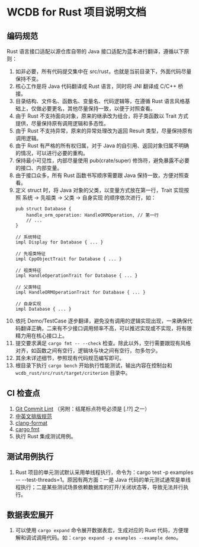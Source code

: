 # WCDB for Rust 项目说明文档

## 编码规范

Rust 语言接口适配以源仓库自带的 Java 接口适配为蓝本进行翻译，遵循以下原则：

1. 如非必要，所有代码提交集中在 src/rust，也就是当前目录下，外面代码尽量保持不变。
2. 核心工作是将 Java 代码翻译成 Rust 语言，同时将 JNI 翻译成 C/C++ 桥接。
3. 目录结构、文件名、函数名、变量名、代码逻辑等，在遵循 Rust 语言风格基础上，仅做必要更名，其他尽量保持一致，以便于对照查看。
4. 由于 Rust 不支持面向对象，原来的继承改为组合，将子类函数以 Trait 方式提供，尽量保持原有调用逻辑和多态性。
5. 由于 Rust 不支持异常，原来的异常处理改为返回 Result 类型，尽量保持原有调用逻辑。
6. 由于 Rust 有严格的所有权归属，对于 Java 的自引用、返回对象归属不明确的情况，可以进行必要的重构。
7. 保持最小可见性，内部尽量使用 pub(crate/super) 修饰符，避免暴露不必要的接口、内部变量。
8. 由于接口众多，所有 Rust 函数书写顺序需要跟 Java 保持一致，方便对照查看。
9. 定义 struct 时，将 Java 对象的父类，以变量方式放在第一行，Trait 实现按照 系统 -> 先祖类 -> 父类 -> 自身实现 的顺序依次进行，如：
    ```
    pub struct Database {
        handle_orm_operation: HandleORMOperation, // 第一行
        // ...
    }

    // 系统特征
    impl Display for Database { ... }

    // 先祖类特征
    impl CppObjectTrait for Database { ... }

    // 祖类特征
    impl HandleOperationTrait for Database { ... }

    // 父类特征
    impl HandleORMOperationTrait for Database { ... }

    // 自身实现
    impl Database { ... }
    ```
10. 依托 Demo/TestCase 逐步翻译，避免没有调用的逻辑实现出现，一来确保代码翻译正确，二来有不少接口调用频率不高，可以推迟实现或不实现，将有限精力用在核心接口上。
11. 提交要求满足 `cargo fmt -- --check` 检查。除此以外，空行需要跟现有风格对齐，如函数之间有空行，逻辑块与块之间有空行，勿多勿少。
12. 其余未详述细节，参照现有代码规范编写即可。
13. 根目录下执行 `cargo bench` 开始执行性能测试，输出内容在控制台和 `wcdb_rust/src/rust/target/criterion` 目录中。

## CI 检查点
1. [Git Commit Lint](https://github.com/conventional-changelog/commitlint) （另附：结尾标点符号必须是 [.!?] 之一）
2. [中英文排版规范](https://github.com/huacnlee/autocorrect)
3. [clang-format](cpp/.clang-format)
4. [cargo fmt](https://github.com/rust-lang/rustfmt)
5. 执行 Rust 集成测试用例。

## 测试用例执行
1. Rust 项目的单元测试默认采用单线程执行，命令为：cargo test -p examples -- --test-threads=1。原因有两方面：一是 Java 代码的单元测试通常是单线程执行；二是某些测试场景依赖数据库的打开/关闭状态等，导致无法并行执行。

## 数据表宏展开
1. 可以使用 `cargo expand` 命令展开数据表宏，生成对应的 Rust 代码，方便理解和调试调用代码。如：`cargo expand -p examples --example demo`。